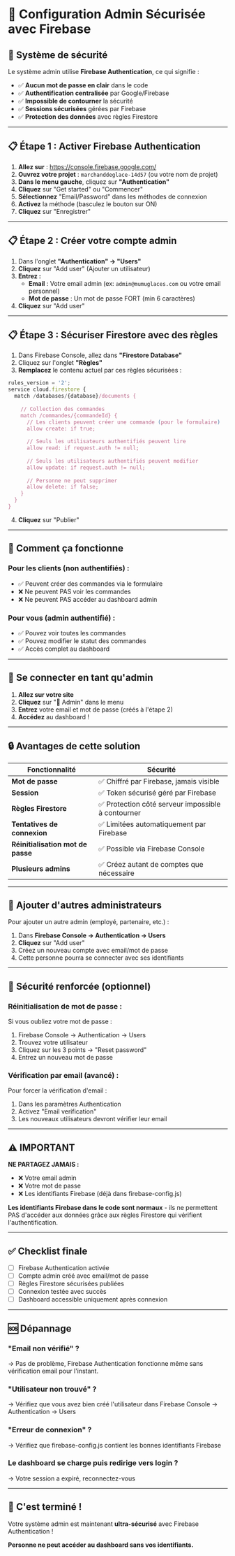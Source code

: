 # 🔐 Configuration Admin Sécurisée avec Firebase

## 🎯 Système de sécurité

Le système admin utilise **Firebase Authentication**, ce qui signifie :
- ✅ **Aucun mot de passe en clair** dans le code
- ✅ **Authentification centralisée** par Google/Firebase
- ✅ **Impossible de contourner** la sécurité
- ✅ **Sessions sécurisées** gérées par Firebase
- ✅ **Protection des données** avec règles Firestore

---

## 📋 Étape 1 : Activer Firebase Authentication

1. **Allez sur** : https://console.firebase.google.com/
2. **Ouvrez votre projet** : `marchanddeglace-14d57` (ou votre nom de projet)
3. **Dans le menu gauche**, cliquez sur **"Authentication"**
4. **Cliquez** sur "Get started" ou "Commencer"
5. **Sélectionnez** "Email/Password" dans les méthodes de connexion
6. **Activez** la méthode (basculez le bouton sur ON)
7. **Cliquez** sur "Enregistrer"

---

## 📋 Étape 2 : Créer votre compte admin

1. Dans l'onglet **"Authentication" → "Users"**
2. **Cliquez** sur "Add user" (Ajouter un utilisateur)
3. **Entrez :**
   - **Email** : Votre email admin (ex: `admin@mumuglaces.com` ou votre email personnel)
   - **Mot de passe** : Un mot de passe FORT (min 6 caractères)
4. **Cliquez** sur "Add user"

---

## 📋 Étape 3 : Sécuriser Firestore avec des règles

1. Dans Firebase Console, allez dans **"Firestore Database"**
2. Cliquez sur l'onglet **"Règles"**
3. **Remplacez** le contenu actuel par ces règles sécurisées :

```javascript
rules_version = '2';
service cloud.firestore {
  match /databases/{database}/documents {
    
    // Collection des commandes
    match /commandes/{commandeId} {
      // Les clients peuvent créer une commande (pour le formulaire)
      allow create: if true;
      
      // Seuls les utilisateurs authentifiés peuvent lire
      allow read: if request.auth != null;
      
      // Seuls les utilisateurs authentifiés peuvent modifier
      allow update: if request.auth != null;
      
      // Personne ne peut supprimer
      allow delete: if false;
    }
  }
}
```

4. **Cliquez** sur "Publier"

---

## 🎯 Comment ça fonctionne

### **Pour les clients (non authentifiés) :**
- ✅ Peuvent créer des commandes via le formulaire
- ❌ Ne peuvent PAS voir les commandes
- ❌ Ne peuvent PAS accéder au dashboard admin

### **Pour vous (admin authentifié) :**
- ✅ Pouvez voir toutes les commandes
- ✅ Pouvez modifier le statut des commandes
- ✅ Accès complet au dashboard

---

## 🔑 Se connecter en tant qu'admin

1. **Allez sur votre site**
2. **Cliquez** sur "🔐 Admin" dans le menu
3. **Entrez** votre email et mot de passe (créés à l'étape 2)
4. **Accédez** au dashboard !

---

## 🔒 Avantages de cette solution

| Fonctionnalité | Sécurité |
|---|---|
| **Mot de passe** | ✅ Chiffré par Firebase, jamais visible |
| **Session** | ✅ Token sécurisé géré par Firebase |
| **Règles Firestore** | ✅ Protection côté serveur impossible à contourner |
| **Tentatives de connexion** | ✅ Limitées automatiquement par Firebase |
| **Réinitialisation mot de passe** | ✅ Possible via Firebase Console |
| **Plusieurs admins** | ✅ Créez autant de comptes que nécessaire |

---

## 👥 Ajouter d'autres administrateurs

Pour ajouter un autre admin (employé, partenaire, etc.) :

1. Dans **Firebase Console → Authentication → Users**
2. **Cliquez** sur "Add user"
3. Créez un nouveau compte avec email/mot de passe
4. Cette personne pourra se connecter avec ses identifiants

---

## 🔐 Sécurité renforcée (optionnel)

### **Réinitialisation de mot de passe :**

Si vous oubliez votre mot de passe :
1. Firebase Console → Authentication → Users
2. Trouvez votre utilisateur
3. Cliquez sur les 3 points → "Reset password"
4. Entrez un nouveau mot de passe

### **Vérification par email (avancé) :**

Pour forcer la vérification d'email :
1. Dans les paramètres Authentication
2. Activez "Email verification"
3. Les nouveaux utilisateurs devront vérifier leur email

---

## ⚠️ IMPORTANT

**NE PARTAGEZ JAMAIS :**
- ❌ Votre email admin
- ❌ Votre mot de passe
- ❌ Les identifiants Firebase (déjà dans firebase-config.js)

**Les identifiants Firebase dans le code sont normaux** - ils ne permettent PAS d'accéder aux données grâce aux règles Firestore qui vérifient l'authentification.

---

## ✅ Checklist finale

- [ ] Firebase Authentication activée
- [ ] Compte admin créé avec email/mot de passe
- [ ] Règles Firestore sécurisées publiées
- [ ] Connexion testée avec succès
- [ ] Dashboard accessible uniquement après connexion

---

## 🆘 Dépannage

### "Email non vérifié" ?
→ Pas de problème, Firebase Authentication fonctionne même sans vérification email pour l'instant.

### "Utilisateur non trouvé" ?
→ Vérifiez que vous avez bien créé l'utilisateur dans Firebase Console → Authentication → Users

### "Erreur de connexion" ?
→ Vérifiez que firebase-config.js contient les bonnes identifiants Firebase

### Le dashboard se charge puis redirige vers login ?
→ Votre session a expiré, reconnectez-vous

---

## 🎉 C'est terminé !

Votre système admin est maintenant **ultra-sécurisé** avec Firebase Authentication !

**Personne ne peut accéder au dashboard sans vos identifiants.**
